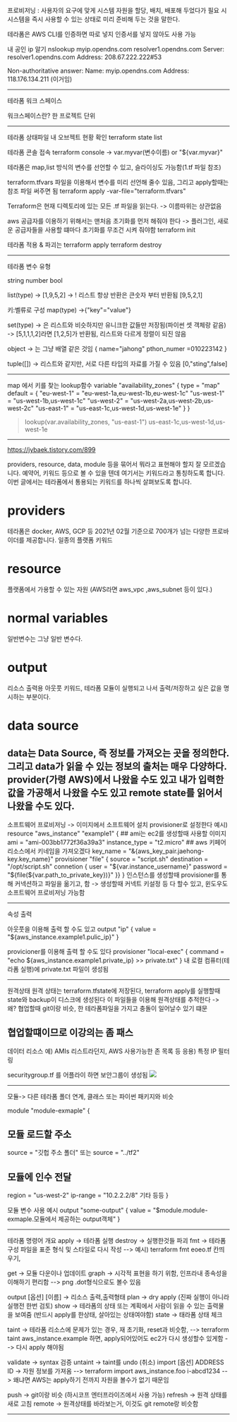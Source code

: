 프로비저닝 : 사용자의 요구에 맞게 시스템 자원을 할당, 배치, 배포해 두었다가 필요 시 시스템을 즉시 사용할 수 있는 상태로 미리 준비해 두는 것을 말한다.

테라폼은 AWS CLI를 인증하면 따로 넣지 인증서를 넣지 않아도 사용 가능

내 공인 ip 알기 
nslookup myip.opendns.com resolver1.opendns.com
Server:         resolver1.opendns.com
Address:        208.67.222.222#53

Non-authoritative answer:
Name:   myip.opendns.com
Address: 118.176.134.211 (이거임)

----------------------------------------
테라폼 워크 스페이스

워크스페이스란? 한 프로젝트 단위

----------------------------------------
테라폼 상태파일 내 오브젝트 현황 확인
terraform state list

테라폼 콘솔 접속
terraform console
-> var.myvar(변수이름) or "${var.myvar}"

테라폼은 map,list 방식의 변수를 선언할 수 있고, 슬라이싱도 가능함(1.tf 파일 참조)

terraform.tfvars 파일을 이용해서 변수를 미리 선언해 줄수 있음, 그리고 apply할때는 참조 파일 써주면 됨
terraform apply -var-file="terraform.tfvars"


Terraform은 현재 디렉토리에 있는 모든 .tf 파일을 읽는다.
-> 이름따위는 상관없음


aws 공급자를 이용하기 위해서는 맨처음 초기화를 먼저 해줘야 한다
-> 플러그인, 새로운 공급자들을 사용할 떄마다 초기화를 무조건 시켜 줘야함
terraform init

테라폼 적용 & 파괴는
terraform apply
terraform destroy

------------------------------------------
테라폼 변수 유형

string
number
bool

list(type)
-> [1,9,5,2]
-> ! 리스트 항상 반환은 큰숫자 부터 반환됨 [9,5,2,1]

키:벨류로 구성
map(type)
->{"key"="value"}

set(type)
-> 은 리스트와 비슷하지만 유니크한 값들만 저장됨(파이썬 셋 객체랑 같음)
-> [5,1,1,1,2]라면 [1,2,5]가 반환됨, 리스트와 다르게 정렬이 되진 않음

object
-> 는 그냥 배열 같은 것임
{
    name="jahong"
    pthon_numer =010223142
}


tuple([])
-> 리스트와 같지만, 서로 다른 타입의 자료를 가질 수 있음
[0,"sting",false]

-----------------------------------------------
map 에서 키를 찾는 lookup함수
variable "availability_zones" {
  type = "map"
  default = {
    "eu-west-1" = "eu-west-1a,eu-west-1b,eu-west-1c"
    "us-west-1" = "us-west-1b,us-west-1c"
    "us-west-2" = "us-west-2a,us-west-2b,us-west-2c"
    "us-east-1" = "us-east-1c,us-west-1d,us-west-1e"
  }
}
> lookup(var.availability_zones, "us-east-1")
us-east-1c,us-west-1d,us-west-1e

--------------------------
https://jybaek.tistory.com/899

providers, resource, data, module 등을 묶어서 뭐라고 표현해야 할지 잘 모르겠습니다. 예약어, 키워드 등으로 볼 수 있을 텐데 여기서는 키워드라고 통칭하도록 합니다. 이번 글에서는 테라폼에서 통용되는 키워드를 하나씩 살펴보도록 합니다.

# providers
테라폼은 docker, AWS, GCP 등 2021년 02월 기준으로 700개가 넘는 다양한 프로바이더를 제공합니다. 
일종의 플랫폼 키워드

# resource
플랫폼에서 가용할 수 있는 자원 (AWS라면 aws_vpc ,aws_subnet 등이 있다.)

# normal variables
일반변수는 그냥 일반 변수다.

# output
리소스 출력용 아웃풋 키워드, 테라폼 모듈이 실행되고 나서 출력/저장하고 싶은 값을 명시하는 부분이다.

# data source
data는 Data Source, 즉 정보를 가져오는 곳을 정의한다. 그리고 data가 읽을 수 있는 정보의 출처는 매우 다양하다. provider(가령 AWS)에서 나왔을 수도 있고 내가 입력한 값을 가공해서 나왔을 수도 있고 remote state를 읽어서 나왔을 수도 있다.
------------------------------------------------------
소프트웨어 프로비저닝 -> 이미지에서 소프트웨어 설치
provisioner로 설정한다
예시)
resource "aws_instance" "example1" {
    ## ami는 ec2를 생성할때 사용할 이미지
    ami = "ami-003bb1772f36a39a3"
    instance_type = "t2.micro"
    ## aws 키페어 리소스에서 키네임을 가져오겠다
    key_name = "&{aws_key_pair.jaehong-key.key_name}"
    provisioner "file" {
    source = "script.sh"
    destination = "/opt/script.sh"
    connetion {
        user = "${var.instance_username}"
        password = "${file(${var.path_to_private_key})}"
    }}
}
인스턴스를 생성할때 provisioner를 통해 커넥션하고 파일을 옮기고, 함
-> 생성할때 커넥트 키설정 등 다 할수 있고, 윈도우도 소프트웨어 프로비저닝 가능함

-------------------------------------------------------------
속성 출력

아웃풋을 이용해 출력 할 수도 있고
output "ip" {
  value = "${aws_instance.example1.pulic_ip}"
}

provicioner를 이용해 출력 할 수도 있다
provisioner "local-exec" {
  command = "echo ${aws_instance.example1.private_ip} >> private.txt"
}
내 로컬 컴퓨터(테라폼 실행)에 private.txt 파일이 생성됨 

------------------------------------------------------
원격상태
원격 상태는 terraform.tfstate에 저장된다, terraform apply를 실행할때 state와 backup이 디스크에 생성된다
이 파일들을 이용해 원격상태를 추적한다 -> 왜? 협업할때 git이랑 비슷, 한 테라폼파일을 가지고 충돌이 일어날수 있기 떄문

협업할떄이므로 이강의는 좀 패스
-------------------------------------------------------

데이터 리소스
예) AMIs 리스트라던지, AWS 사용가능한 존 목록 등
응용) 특정 IP 필터링 

securitygroup.tf 를 어플라이 하면 보안그룹이 생성됨
![](vscode-remote://ssh-remote%2Bmrjaehong.synology.me/home/mrjaehong/Terraform_AWS/md_image/Screenshot%20from%202022-12-16%2010-27-12.png)

---------------------------------------------------
모듈-> 다른 테라폼 폴더 연계, 클래스 또는 파이썬 패키지와 비슷

module "module-exmaple" {
  ## 모듈 로드할 주소
  source = "깃헙 주소 폴더"
  또는 source = "../tf2"

  ## 모듈에 인수 전달
  region = "us-west-2"
  ip-range = "10.2.2.2/8"
  기타 등등
}

모듈 변수 사용 예시
output "some-output" {
  value = "$module.module-exmaple.모듈에서 제공하는 output객체"
}


--------------------------------------------------
테라폼 명령어 개요 
apply -> 테라폼 실행
destroy -> 실행한것들 파괴
fmt -> 테라폼 구성 파일을 표준 형식 및 스타일로 다시 작성
--> 예시) terraform fmt eoeo.tf  칸띄우기,

get -> 모듈 다운이나 업데이트
graph -> 시각적 표현을 하기 위함, 인프라내 종속성을 이해하기 편리함
--> png .dot형식으로도 볼수 있음

output [옵션] [이름] -> 리소스 출력,출력형태
plan -> dry apply (진짜 실행이 아니라 실행전 한번 검토)
show -> 테라폼의 상태 또는 계획에서 사람이 읽을 수 있는 출력물을 보여줌 (반드시 apply를 한상태, 살아있는 상태여야함)
state -> 태라폼 상태 체크

taint -> 테라폼 리소스에 문제가 있는 경우, 재 초기화, reset과 비슷함, 
--> terraform taint aws_instance.example 하면, apply되어있어도 ec2가 다시 생성할수 있게함
--> 다시 apply 해야됨

validate -> syntax 검증
untaint -> taint를 undo (취소)
import [옵션] ADDRESS ID -> 자원 정보를 가져옴
--> terraform import aws_instance.foo i-abcd1234
--> 왜냐면 AWS는 apply하기 전까지 자원을 볼수가 없기 때문임


push -> git이랑 비슷 (하시코프 엔터프라이즈에서 사용 가능)
refresh -> 원격 상태를 새로 고침
remote -> 원격상태를 바라보는거, 이것도 git remote랑 비슷함

-----------------------------------------------------------






